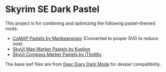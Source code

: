 # Skyrim SE Dark Pastel

This project is for combining and optimizing the following pastel-themed mods:

- [CoMAP Pastels by Manbearpiggy](https://www.nexusmods.com/skyrimspecialedition/mods/70086) (Converted to proper SVG to reduce size)
- [SkyUI Map Marker Pastels by Kuplion](https://www.nexusmods.com/skyrimspecialedition/mods/63220)
- [SkyUi Compass Marker Pastels by iTitoMix](https://www.nexusmods.com/skyrimspecialedition/mods/13604/)

The base swf files are from [Dear Diary Dark Mode](https://www.nexusmods.com/skyrimspecialedition/mods/60837) for *deeper* compatibility.
